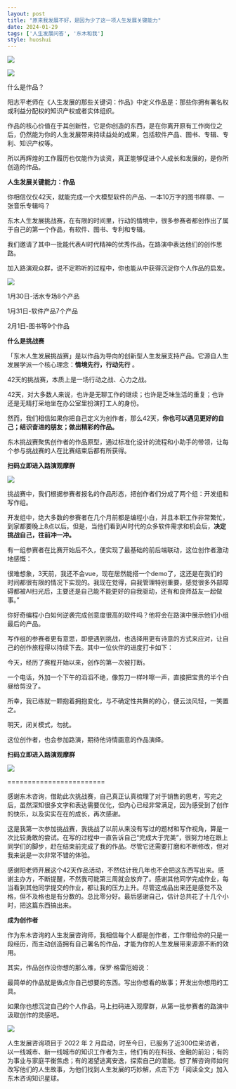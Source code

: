 ```yaml
---
layout: post
title: "原来我发展不好，是因为少了这一项人生发展关键能力"
date: 2024-01-29
tags: ['人生发展问答', '东木和我']
style: huoshui
---
```


![](/assets/post_images/2024-01-29-17319184375020.8386128114921181.jpeg)

![](/assets/post_images/2024-01-29-17319184376170.21188169684243485.png)

什么是作品？

  

阳志平老师在《人生发展的那些关键词：作品》中定义作品是：那些你拥有署名权或利益分配权的知识产权或者实体组织。

  

作品的核心价值在于其创新性，它是你创造的东西，是在你离开原有工作岗位之后，仍然能为你的人生发展带来持续益处的成果，包括软件产品、图书、专辑、专利、知识产权等。

  

所以再辉煌的工作履历也仅能作为谈资，真正能够促进个人成长和发展的，是你所创造的作品。

  

  

**人生发展关键能力：作品**  

你相信仅仅42天，就能完成一个大模型软件的产品、一本10万字的图书样章、一张音乐专辑吗？

  

东木人生发展挑战赛，在有限的时间里，行动的情境中，很多参赛者都创作出了属于自己的第一个作品，有软件、图书、专利和专辑。

  

我们邀请了其中一批能代表AI时代精神的优秀作品，在路演中表达他们的创作思路。

  

加入路演观众群，说不定聆听的过程中，你也能从中获得沉淀你个人作品的启发。

  

![](/assets/post_images/2024-01-29-17319184377260.05921873963169855.png)

1月30日-活水专场8个产品

1月31日-软件产品7个产品

2月1日-图书等9个作品

  

  

  

**什么是挑战赛**

「东木人生发展挑战赛」是以作品为导向的创新型人生发展支持产品。它源自人生发展学派一个核心理念：**情境先行，行动先行** 。

  

42天的挑战赛，本质上是一场行动之战、心力之战。

  

42天，对大多数人来说，也许是无聊工作的继续；也许是乏味生活的重复；也许还是无精打采地坐在办公室里扮演打工人的身份。

  

然而，我们相信如果你把自己定义为创作者，那么42天，**你也可以遇见更好的自己；结识奋进的朋友；做出精彩的作品。**

  

东木挑战赛聚焦创作者的作品原型，通过标准化设计的流程和小助手的带领，让每个参与挑战赛的人在比赛结束后都有所获得。

  

**扫码立即进入路演观摩群**

![](/assets/post_images/2024-01-29-17319184379140.06589507212657209.png)

挑战赛中，我们根据参赛者报名的作品形态，把创作者们分成了两个组：开发组和写作组。

  

开发组中，绝大多数的参赛者在几个月前都是编程小白，并且本职工作非常繁忙，到家都要晚上8点以后。但是，当他们看到AI时代的众多软件需求和机会后，**决定挑战自己，往前冲一冲。**

  

有一组参赛者在比赛开始后不久，便实现了最基础的前后端联动，这位创作者激动地感慨：

很难想象，3天前，我还不会vue，现在居然能搭一个demo了，这还是在我们的时间都很有限的情况下实现的。我现在觉得，自我管理特别重要，感觉很多外部障碍都被AI扫光后，主要还是自己能不能更好的自我驱动，还有和良师益友一起做事。”

  

你好奇编程小白如何逆袭完成创意度很高的软件吗？他将会在路演中展示他们小组最后的产品。

  

写作组的参赛者更有意思，即便遇到挑战，也选择用更有诗意的方式来应对，让自己的创作旅程得以持续下去。其中一位伙伴的进度打卡如下：

今天，经历了赛程开始以来，创作的第一次被打断。

一个电话，外加一个下午的滔滔不绝，像剪刀一样咔嚓一声，直接把宝贵的半个白昼给剪没了。

所幸，我已练就一颗抱着拥抱变化，与不确定性共舞的的心，便云淡风轻，一笑置之。

明天，闭关模式，勿扰。

  

这位创作者，也会参加路演，期待他诗情画意的作品演绎。

  

**扫码立即进入路演观摩群**

![](/assets/post_images/2024-01-29-17319184382130.3534915371454568.png)

========================

感谢东木咨询，借助此次挑战赛，自己真正认真梳理了对于销售的思考，写完之后，虽然深知很多文字和表达需要优化，但内心已经非常满足，因为感受到了创作的快乐，以及实实在在的成长，再次感谢。

  

这是我第一次参加挑战赛，我挑战了以前从来没有写过的题材和写作视角，算是一次比较勇敢的尝试。在写的过程中一直告诉自己“完成大于完美”，很努力地在跟上同学们的脚步，赶在结束前完成了我的作品。尽管它还需要打磨和不断修改，但对我来说是一次非常不错的体验。

  

感谢阳老师开展这个42天作品活动，不然估计我几年也不会把这东西写出来。感谢主办方，不断提醒，不然我可能第三周就会放弃了。感谢其他同学完成作业，每当看到其他同学提交的作业，都让我的压力上升。尽管这成品出来还是感觉不及格，但不及格也是有分数的。总比零分好。最后感谢自己，估计总共花了十几个小时，把这篇东西搞出来。

  

  

**成为创作者**

作为东木咨询的人生发展咨询师，我相信每个人都是创作者，工作带给你的只是一段经历，而主动创造拥有自己署名的作品，才能为你的人生发展带来源源不断的效用。

  

其实，作品创作没你想的那么难，保罗·格雷厄姆说：

最简单的作品就是做点你自己想要的东西。写出你想看的故事；开发出你想用的工具。

  

如果你也想沉淀自己的个人作品，马上扫码进入观摩群，从第一批参赛者的路演中汲取创作的灵感吧。

![](/assets/post_images/2024-01-29-17319184382100.6449225819362763.jpeg)

人生发展咨询项目于 2022 年 2
月启动，时至今日，已服务了近300位来访者，以一线城市、新一线城市的知识工作者为主，他们有的在科技、金融的前沿；有的为事业与家庭平衡焦虑；有的渴望逃离安逸，探索自己的潜能。想了解咨询师如何改写他们的人生故事，为他们找到人生发展的巧妙解，点击下方「阅读全文」加入东木咨询知识星球。